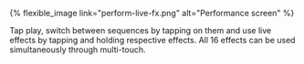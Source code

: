 ---
---

{% flexible_image link="perform-live-fx.png" alt="Performance screen" %}

Tap play, switch between sequences by tapping on them and use live effects by tapping and holding respective effects. All 16 effects can be used simultaneously through multi-touch.